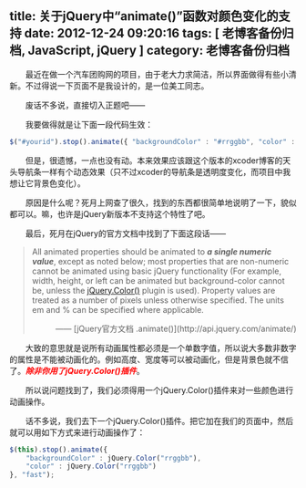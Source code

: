 title: 关于jQuery中“animate()”函数对颜色变化的支持
date: 2012-12-24 09:20:16
tags: [ 老博客备份归档, JavaScript, jQuery ]
category: 老博客备份归档
---

　　最近在做一个汽车团购网的项目，由于老大力求简洁，所以界面做得有些小清新。不过得说一下页面不是我设计的，是一位美工同志。

　　废话不多说，直接切入正题吧——

　　我要做得就是让下面一段代码生效：

```javascript
$("#yourid").stop().animate({ "backgroundColor" : "#rrggbb", "color" : "#rrggbb" }, "fast");
```

　　但是，很遗憾，一点也没有动。本来效果应该跟这个版本的xcoder博客的天头导航条一样有个动态效果（只不过xcoder的导航条是透明度变化，而项目中我想让它背景色变化）。

　　原因是什么呢？死月上网查了很久，找到的东西都很简单地说明了一下，貌似都可以。嘛，也许是jQuery新版本不支持这个特性了吧。

　　最后，死月在jQuery的官方文档中找到了下面这段话——
  
> All animated properties should be animated to ***a single numeric value***, except as noted below; most properties that are non-numeric cannot be animated using basic jQuery functionality (For example, width, height, or left can be animated but background-color cannot be, unless the [jQuery.Color()](https://github.com/jquery/jquery-color) plugin is used). Property values are treated as a number of pixels unless otherwise specified. The units em and % can be specified where applicable.
>
> <p style="text-align: right">—— [jQuery官方文档 .animate()](http://api.jquery.com/animate/)</p>

　　大致的意思就是说所有动画属性都必须是一个单数字值，所以说大多数非数字的属性是不能被动画化的。例如高度、宽度等可以被动画化，但是背景色就不信了。<span style="color: red;">***除非你用了jQuery.Color()插件***</span>。

　　所以说问题找到了，我们必须得用一个jQuery.Color()插件来对一些颜色进行动画操作。

　　话不多说，我们去下一个jQuery.Color()插件。把它加在我们的页面中，然后就可以用如下方式来进行动画操作了：

```javascript
$(this).stop().animate({
    "backgroundColor" : jQuery.Color("rrggbb"),
    "color" : jQuery.Color("rrggbb")
}, "fast");
```
